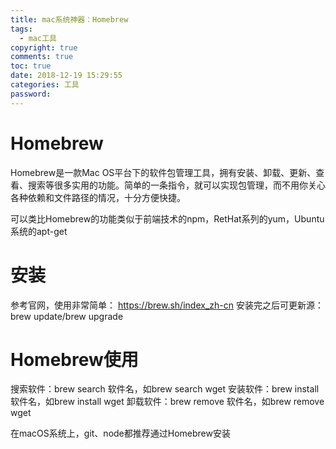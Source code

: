 ```yaml
---
title: mac系统神器：Homebrew
tags:
  - mac工具
copyright: true
comments: true
toc: true
date: 2018-12-19 15:29:55
categories: 工具
password:
---
```


# Homebrew
Homebrew是一款Mac OS平台下的软件包管理工具，拥有安装、卸载、更新、查看、搜索等很多实用的功能。简单的一条指令，就可以实现包管理，而不用你关心各种依赖和文件路径的情况，十分方便快捷。

可以类比Homebrew的功能类似于前端技术的npm，RetHat系列的yum，Ubuntu系统的apt-get

# 安装
参考官网，使用非常简单： https://brew.sh/index_zh-cn
安装完之后可更新源： brew update/brew upgrade 

# Homebrew使用
搜索软件：brew search 软件名，如brew search wget
安装软件：brew install 软件名，如brew install wget
卸载软件：brew remove 软件名，如brew remove wget

在macOS系统上，git、node都推荐通过Homebrew安装